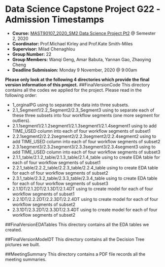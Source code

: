 # Data Science Capstone Project G22 -Admission Timestamps

* **Course:** [MAST90107_2020_SM2 Data Science Project Pt2](https://handbook.unimelb.edu.au/2020/subjects/mast90107) @ Semester 2, 2020
* **Coordinator:** Prof.Michael Kirley and Prof.Kate Smith-Miles
* **Supervisor:** Milad Chenaghlou
* **Group Number:** 22
* **Group Members:** Wanqi Geng, Amar Babuta, Yannan Gao, Zhaoying Cheng
* **Deadline Submission:** Monday  9 November, 2020 @ 9:00am 

**Please only look at the following 4 directories which provide the final version information of this project.**
##FinalVersionCode
This directory contains all the codes we applied for the project. Please read in the following order:
* 1_orginalPG using to separate the data into three subsets.
* 2.1_Segment1/2.2_Segment2/2.3_Segment3 using to separate each of these three subsets into four workflow segments (one more segment for outliers).
* 2.1.1segment1/2.1.2segment1/2.1.3segment1/2.1.4segment1 using to add TIME_USED column into each of four workflow segments of subset1
* 2.2.1segment2/2.2.2segment2/2.2.3segment2/2.2.4segment2 using to add TIME_USED column into each of four workflow segments of subset2
* 2.3.1segment3/2.3.2segment3/2.3.3segment3/2.3.4segment3 using to add TIME_USED column into each of four workflow segments of subset3
* 2.1.1_table/2.1.2_table/2.1.3_table/2.1.4_table using to create EDA table for each of four workflow segments of subset1 
* 2.2.1_table/2.2.2_table/2.2.3_table/2.2.4_table using to create EDA table for each of four workflow segments of subset2
* 2.3.1_table/2.3.2_table/2.3.3_table/2.3.4_table using to create EDA table for each of four workflow segments of subset3
* 2.1.1DT/2.1.2DT/2.1.3DT/2.1.4DT using to create model for each of four workflow segments of subset1 
* 2.2.1DT/2.2.2DT/2.2.3DT/2.2.4DT using to create model for each of four workflow segments of subset2
* 2.3.1DT/2.3.2DT/2.3.3DT/2.3.4DT using to create model for each of four workflow segments of subset2

##FinalVersionEDATables
This directory contains all the EDA tables we created.

##FinalVersionModelDT
This directory contains all the Decision Tree pictures we built.

##MeetingSummary
This directory contains a PDF file records all the meeting summaries.

